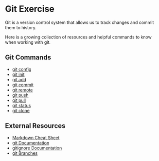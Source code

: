 # Git Exercise

Git is a version control system that allows us to track changes and commit them to history.

Here is a growing collection of resources and helpful commands to know when working with git.
## Git Commands
- [git config](./Commands/Config.md)
- [git init](./Commands/Init.md)
- [git add](./Commands/Add.md)
- [git commit](./Commands/Commit.md)
- [git remote](./Commands/Remote.md)
- [git push](./commands/PUSH.md)
- [git pull](./Commands/Pull.md)
- [git status](./Commands/Status.md)
- [git clone](./Commands/Clone.md)
## External Resources
- [Markdown Cheat Sheet](https://www.markdownguide.org/cheat-sheet/ (Links to an external site.))
- [git Documentation](https://git-scm.com/docs (Links to an external site.))
- [gitignore Documentation](https://git-scm.com/docs/gitignore (Links to an external site.))
- [git Branches](https://git-scm.com/book/en/v2/Git-Branching-Branches-in-a-Nutshell (Links to an external site.))